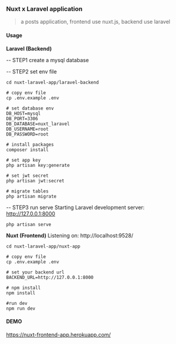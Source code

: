 ### Nuxt x Laravel application
> a posts application, frontend use nuxt.js, backend use laravel

#### Usage
**Laravel (Backend)**

-- STEP1
create a mysql database

-- STEP2
set env file
```
cd nuxt-laravel-app/laravel-backend

# copy env file
cp .env.example .env

# set database env
DB_HOST=mysql
DB_PORT=3306
DB_DATABASE=nuxt_laravel
DB_USERNAME=root
DB_PASSWORD=root

# install packages
composer install

# set app key
php artisan key:generate

# set jwt secret
php artisan jwt:secret

# migrate tables
php artisan migrate
```
-- STEP3
run serve
Starting Laravel development server: http://127.0.0.1:8000
```
php artisan serve
```

**Nuxt (Frontend)**
Listening on: http://localhost:9528/
```
cd nuxt-laravel-app/nuxt-app

# copy env file
cp .env.example .env

# set your backend url
BACKEND_URL=http://127.0.0.1:8000

# npm install
npm install

#run dev
npm run dev
```

#### DEMO
https://nuxt-frontend-app.herokuapp.com/